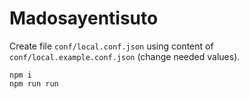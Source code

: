 # Madosayentisuto

Create file `conf/local.conf.json` using content of `conf/local.example.conf.json` (change needed values).

    npm i
    npm run run
